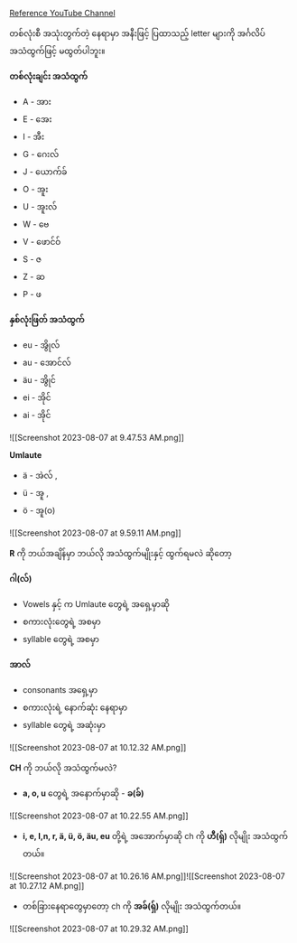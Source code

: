 [Reference YouTube Channel](https://youtube.com/playlist?list=PL7E9E6E91D88A05CF)

တစ်လုံးစီ အသုံးတွက်တဲ့ နေရာမှာ အနီးဖြင့် ပြထာသည့် letter များကို အင်္ဂလိပ် အသံထွက်ဖြင့် မထွတ်ပါဘူး။

__တစ်လုံးချင်း အသံထွက်__

* A - အား
* E - အေး
* I - အီး
* G - ဂေးလ်
* J - ယောက်ခ်
* O - အူး
* U - အူးလ်
* W - ဗေ
* V - ဖောင်ဝ်
* S - ဇ
* Z - ဆ
* P - ဖ

__နှစ်လုံးဖြတ် အသံထွက်__

* eu - အွိုလ်
* au - အောင်လ်
* äu - အွိုင်
* ei - အိုင်
* ai - အိုင်

![[Screenshot 2023-08-07 at 9.47.53 AM.png]]

__Umlaute__
- ä - အဲလ် ,
- ü - အူ , 
- ö  - အူ(ဝ)

![[Screenshot 2023-08-07 at 9.59.11 AM.png]]

**R** ကို ဘယ်အချိန်မှာ ဘယ်လို အသံထွက်မျိုးနှင့် ထွက်ရမလဲ ဆိုတော့

__ဂါ(လ်)__
*  Vowels နှင့် က Umlaute တွေရဲ့ အရှေ့မှာဆို 
*  စကားလုံးတွေရဲ့ အစမှာ
*  syllable တွေရဲ့ အစမှာ

__အာလ်__
*  consonants အရှေ့မှာ
* စကားလုံးရဲ့ နောက်ဆုံး နေရာမှာ
* syllable တွေရဲ့ အဆုံးမှာ

![[Screenshot 2023-08-07 at 10.12.32 AM.png]]

**CH** ကို ဘယ်လို အသံထွက်မလဲ?

*  **a, o, u** တွေရဲ့ အနောက်မှာဆို - **ခ(ခ်)**

![[Screenshot 2023-08-07 at 10.22.55 AM.png]]


*  **i, e, I,n, r, ä, ü, ö, äu, eu** တို့ရဲ့ အအောက်မှာဆို  ch ကို **ဟီ(ရှ်)** လိုမျိုး အသံထွက်တယ်။

![[Screenshot 2023-08-07 at 10.26.16 AM.png]]![[Screenshot 2023-08-07 at 10.27.12 AM.png]]

* တစ်ခြားနေရာတွေမှာတော့ ch ကို **အခ်(ရှ်)** လိုမျိုး အသံထွက်တယ်။

![[Screenshot 2023-08-07 at 10.29.32 AM.png]]